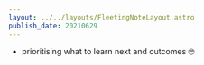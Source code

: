 ```yaml
---
layout: ../../layouts/FleetingNoteLayout.astro
publish_date: 20210629
---
```


- prioritising what to learn next and outcomes 🤓
